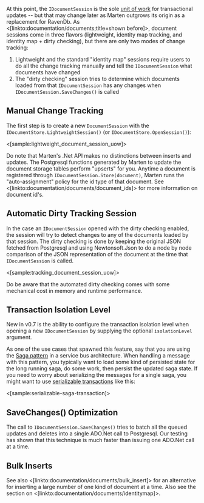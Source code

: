 <!--Title:Persisting Documents and Unit Of Work-->
<!--Url:persisting-->

At this point, the `IDocumentSession` is the sole [unit of work](http://martinfowler.com/eaaCatalog/unitOfWork.html) for transactional updates -- but that may change later as Marten outgrows its origin as a replacement for RavenDb. As <[linkto:documentation/documents;title=shown before]>, document sessions come in three flavors (lightweight, identity map tracking, and identity map + dirty checking), but there are only two modes of change tracking:

1. Lightweight and the standard "identity map" sessions require users to do all the change tracking manually and tell the `IDocumentSession` 
   what documents have changed
1. The "dirty checking" session tries to determine which documents loaded from that `IDocumentSession` has any changes when `IDocumentSession.SaveChanges()` is called


## Manual Change Tracking

The first step is to create a new `DocumentSession` with the `IDocumentStore.LightweightSession()` (or `IDocumentStore.OpenSession()`):

<[sample:lightweight_document_session_uow]>

Do note that Marten's .Net API makes no distinctions between inserts and updates. The Postgresql functions generated by Marten to update the document storage tables perform "upserts" for you. Anytime a document is registered through `IDocumentSession.Store(document)`, Marten runs the "auto-assignment" policy for the id type of that document. See <[linkto:documentation/documents/document_ids]> for more information on document id's.


## Automatic Dirty Tracking Session

In the case an `IDocumentSession` opened with the dirty checking enabled, the session will try to detect changes to any of the documents loaded by that
session. The dirty checking is done by keeping the original JSON fetched from Postgresql and using Newtonsoft.Json to do a node by node comparison of the 
JSON representation of the document at the time that `IDocumentSession` is called. 

<[sample:tracking_document_session_uow]>

Do be aware that the automated dirty checking comes with some mechanical cost in memory and runtime performance. 

## Transaction Isolation Level

New in v0.7 is the ability to configure the transaction isolation level when opening a new `IDocumentSession` by
supplying the optional `isolationLevel` argument. 

As one of the use cases that spawned this feature, say
that you are using the [Saga pattern](https://lostechies.com/jimmybogard/2013/03/21/saga-implementation-patterns-variations/) in a service bus architecture. When handling a message with this pattern, you typically want to load some kind of persisted state for the long running saga, do some work, then persist the updated saga state. If you need to worry about serializing the messages
for a single saga, you might want to use [serializable transactions](https://en.wikipedia.org/wiki/Serializability) like this:

<[sample:serializable-saga-transaction]>


## SaveChanges() Optimization

The call to `IDocumentSession.SaveChanges()` tries to batch all the queued updates and deletes into a single ADO.Net call to Postgresql. Our testing has
shown that this technique is much faster than issuing one ADO.Net call at a time.


## Bulk Inserts

See also <[linkto:documentation/documents/bulk_insert]> for an alternative for inserting a large number of one kind of document at a time. Also see the section on <[linkto:documentation/documents/identitymap]>.
